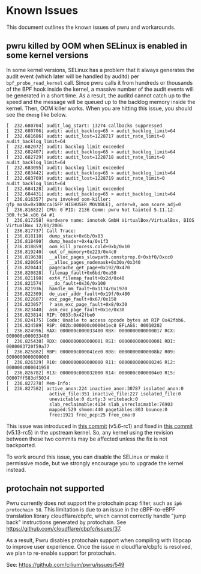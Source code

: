 # Known Issues

This document outlines the known issues of pwru and workarounds.

## pwru killed by OOM when SELinux is enabled in some kernel versions

In some kernel versions, SELinux has a problem that it always generates the audit event (which later will be handled by auditd) per `bpf_probe_read_kernel` call. Since pwru calls it from hundreds or thousands of the BPF hook inside the kernel, a massive number of the audit events will be generated in a short time. As a result, the auditd cannot catch up to the speed and the message will be queued up to the backlog memory inside the kernel. Then, OOM killer works. When you are hitting this issue, you should see the `dmesg` like below.

```
[  232.680704] audit_log_start: 13274 callbacks suppressed
[  232.680706] audit: audit_backlog=65 > audit_backlog_limit=64
[  232.681686] audit: audit_lost=1228717 audit_rate_limit=0 audit_backlog_limit=64
[  232.682072] audit: backlog limit exceeded
[  232.682407] audit: audit_backlog=65 > audit_backlog_limit=64
[  232.682729] audit: audit_lost=1228718 audit_rate_limit=0 audit_backlog_limit=64
[  232.683095] audit: backlog limit exceeded
[  232.683442] audit: audit_backlog=65 > audit_backlog_limit=64
[  232.683769] audit: audit_lost=1228719 audit_rate_limit=0 audit_backlog_limit=64
[  232.684128] audit: backlog limit exceeded
[  232.684431] audit: audit_backlog=65 > audit_backlog_limit=64
[  236.816357] pwru invoked oom-killer: gfp_mask=0x100cca(GFP_HIGHUSER_MOVABLE), order=0, oom_score_adj=0
[  236.816822] CPU: 0 PID: 2136 Comm: pwru Not tainted 5.11.12-300.fc34.x86_64 #1
[  236.817258] Hardware name: innotek GmbH VirtualBox/VirtualBox, BIOS VirtualBox 12/01/2006
[  236.817737] Call Trace:
[  236.818110]  dump_stack+0x6b/0x83
[  236.818490]  dump_header+0x4a/0x1f3
[  236.818859]  oom_kill_process.cold+0xb/0x10
[  236.819240]  out_of_memory+0x229/0x4c0
[  236.819638]  __alloc_pages_slowpath.constprop.0+0xbf0/0xcc0
[  236.820054]  __alloc_pages_nodemask+0x30a/0x340
[  236.820443]  pagecache_get_page+0x192/0x470
[  236.820828]  filemap_fault+0x6bd/0xa50
[  236.821198]  ext4_filemap_fault+0x2d/0x40
[  236.821574]  __do_fault+0x36/0x100
[  236.821936]  handle_mm_fault+0x1174/0x1970
[  236.822309]  do_user_addr_fault+0x19f/0x480
[  236.822687]  exc_page_fault+0x67/0x150
[  236.823057]  ? asm_exc_page_fault+0x8/0x30
[  236.823440]  asm_exc_page_fault+0x1e/0x30
[  236.823814] RIP: 0033:0x42fbe0
[  236.824175] Code: Unable to access opcode bytes at RIP 0x42fbb6.
[  236.824589] RSP: 002b:000000c000041ec8 EFLAGS: 00010202
[  236.824996] RAX: 000000c000033400 RBX: 0000000000000017 RCX: 000000c000033400
[  236.825438] RDX: 0000000000000001 RSI: 0000000000000001 RDI: 0000003720f59a77
[  236.825882] RBP: 000000c000041ee0 R08: 00000000000008b2 R09: 0000000000000000
[  236.826329] R10: 0000000000000000 R11: 0000000000000246 R12: 000000c000041950
[  236.826782] R13: 000000c000032000 R14: 000000c0000004e0 R15: 00007ff583df5034
[  236.827278] Mem-Info:
[  236.827582] active_anon:224 inactive_anon:30787 isolated_anon:0
                active_file:351 inactive_file:227 isolated_file:0
                unevictable:0 dirty:3 writeback:0
                slab_reclaimable:4134 slab_unreclaimable:76903
                mapped:529 shmem:440 pagetables:803 bounce:0
                free:1921 free_pcp:25 free_cma:0
```

This issue was introduced in [this commit](https://github.com/torvalds/linux/commit/59438b46471ae6cdfb761afc8c9beaf1e428a331) (v5.6-rc1) and fixed in [this commit](https://github.com/torvalds/linux/commit/ff40e51043af63715ab413995ff46996ecf9583f) (v5.13-rc5) in the upstream kernel. So, any kernel using the revision between those two commits may be affected unless the fix is not backported.

To work around this issue, you can disable the SELinux or make it permissive mode, but we strongly encourage you to upgrade the kernel instead.

## protochain not supported

Pwru currently does not support the protochain pcap filter, such as `ip6 protochain 58`. This limitation is due to an issue in the cBPF-to-eBPF translation library cloudflare/cbpfc, which cannot correctly handle "jump back" instructions generated by protochain. See https://github.com/cloudflare/cbpfc/issues/37.

As a result, Pwru disables protochain support when compiling with libpcap to improve user experience. Once the issue in cloudflare/cbpfc is resolved, we plan to re-enable support for protochain.

See: https://github.com/cilium/pwru/issues/549

